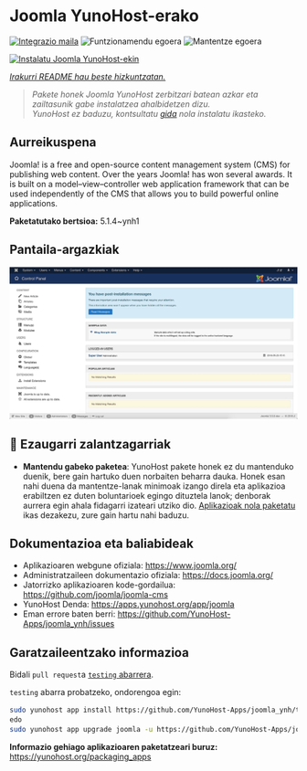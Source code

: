 <!--
Ohart ongi: README hau automatikoki sortu da <https://github.com/YunoHost/apps/tree/master/tools/readme_generator>ri esker
EZ editatu eskuz.
-->

# Joomla YunoHost-erako

[![Integrazio maila](https://dash.yunohost.org/integration/joomla.svg)](https://ci-apps.yunohost.org/ci/apps/joomla/) ![Funtzionamendu egoera](https://ci-apps.yunohost.org/ci/badges/joomla.status.svg) ![Mantentze egoera](https://ci-apps.yunohost.org/ci/badges/joomla.maintain.svg)

[![Instalatu Joomla YunoHost-ekin](https://install-app.yunohost.org/install-with-yunohost.svg)](https://install-app.yunohost.org/?app=joomla)

*[Irakurri README hau beste hizkuntzatan.](./ALL_README.md)*

> *Pakete honek Joomla YunoHost zerbitzari batean azkar eta zailtasunik gabe instalatzea ahalbidetzen dizu.*  
> *YunoHost ez baduzu, kontsultatu [gida](https://yunohost.org/install) nola instalatu ikasteko.*

## Aurreikuspena

Joomla! is a free and open-source content management system (CMS) for publishing web content. Over the years Joomla! has won several awards. It is built on a model–view–controller web application framework that can be used independently of the CMS that allows you to build powerful online applications.


**Paketatutako bertsioa:** 5.1.4~ynh1

## Pantaila-argazkiak

![Joomla(r)en pantaila-argazkia](./doc/screenshots/screenshot.jpg)

## :red_circle: Ezaugarri zalantzagarriak

- **Mantendu gabeko paketea**: YunoHost pakete honek ez du mantenduko duenik, bere gain hartuko duen norbaiten beharra dauka. Honek esan nahi duena da mantentze-lanak minimoak izango direla eta aplikazioa erabiltzen ez duten boluntarioek egingo dituztela lanok; denborak aurrera egin ahala fidagarri izateari utziko dio. [Aplikazioak nola paketatu](https://yunohost.org/packaging_apps_intro) ikas dezakezu, zure gain hartu nahi baduzu.

## Dokumentazioa eta baliabideak

- Aplikazioaren webgune ofiziala: <https://www.joomla.org/>
- Administratzaileen dokumentazio ofiziala: <https://docs.joomla.org/>
- Jatorrizko aplikazioaren kode-gordailua: <https://github.com/joomla/joomla-cms>
- YunoHost Denda: <https://apps.yunohost.org/app/joomla>
- Eman errore baten berri: <https://github.com/YunoHost-Apps/joomla_ynh/issues>

## Garatzaileentzako informazioa

Bidali `pull request`a [`testing` abarrera](https://github.com/YunoHost-Apps/joomla_ynh/tree/testing).

`testing` abarra probatzeko, ondorengoa egin:

```bash
sudo yunohost app install https://github.com/YunoHost-Apps/joomla_ynh/tree/testing --debug
edo
sudo yunohost app upgrade joomla -u https://github.com/YunoHost-Apps/joomla_ynh/tree/testing --debug
```

**Informazio gehiago aplikazioaren paketatzeari buruz:** <https://yunohost.org/packaging_apps>
